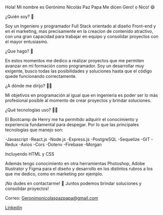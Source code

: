 Hola! Mi nombre es Gerónimo Nicolás Paz Papa 
Me dicen Gero! o Nico! 😄

¿Quién soy? 🙌

Soy un Ingeniero y programador Full Stack orientado al diseño Front-end y en el marketing, mas precisamente en la creacion de contenido atractivo, con una gran capacidad para trabajar en equipo y consolidar proyectos con el mayor entusiasmo.

¿Que hago? 💪

En estos momentos me dedico a realizar proyectos que me permiten avanzar en mi formación como programador. Soy un desarrollar muy exigente, busco todas las posibilidades y soluciones hasta que el código quede funcionando correctamente.

¿A dónde me dirijo? 👨‍🎓

Mi objetivos en programación al igual que en ingeniería es poder ser lo más profesional posible al momento de crear proyectos y brindar soluciones.

¿Qué tecnologías uso? 👨‍💻

El Bootcamp de Henry me ha permitido adquirir el conocimiento y experiencia fundamental para despegar. Por lo que las principales tecnologías que manejo son:

-Javascript 
-React.js
-Node.js
-Express.js
-PostgreSQL
-Sequelize
-GIT
-Redux
-Axios
-Cors
-Dotenv
-Firebase
-Morgan

Incluyendo HTML y CSS

Además tengo conocimiento en otra herramientas Photoshop, Adobe Illustrator y Figma para el diseño y desarrollo en los distintos rubros a los que me dedico, como en marketing por ejemplo.

¡No dudes en contactarme! 🤝
Juntos podemos brindar soluciones y consolidar proyectos!

Correo: Geronimonicolaspazpapa@gmail.com

[Linkedin](www.linkedin.com/in/gerónimo-nicolás-paz-papa-b43b72215)

